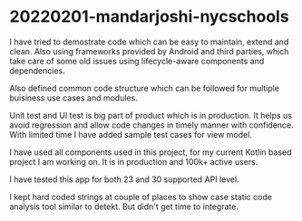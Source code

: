 # 20220201-mandarjoshi-nycschools

I have tried to demostrate code which can be easy to maintain, extend and clean. Also using frameworks provided by Android and third parties, which take care of some old issues using lifecycle-aware components and dependencies.

Also defined common code structure which can be followed for multiple buisiness use cases and modules.

Unit test and UI test is big part of product which is in production. It helps us avoid regression and allow code changes in timely manner with confidence. With limited time I have added sample test cases for view model.

I have used all components used in this project, for my current Kotlin based project I am working on. It is in production and 100k+ active users.

I have tested this app for both 23 and 30 supported API level.

I kept hard coded strings at couple of places to show case static code analysis tool similar to detekt. But didn't get time to integrate.
